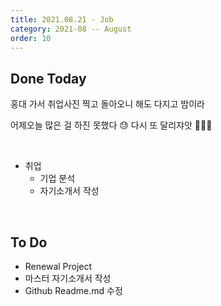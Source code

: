 ```yaml
---
title: 2021.08.21 - Job
category: 2021-08 -- August
order: 10
---
```




## Done Today

홍대 가서 취업사진 찍고 돌아오니 해도 다지고 밤이라

어제오늘 많은 걸 하진 못했다 😓 다시 또 달리쟈앗 🏃😈🏃

<br>

- 취업
  - 기업 분석
  - 자기소개서 작성



<br>

## To Do

- Renewal Project
- 마스터 자기소개서 작성
- Github Readme.md 수정

